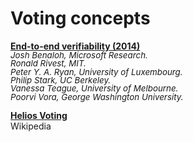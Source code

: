 # Voting concepts

**[End-to-end verifiability (2014)](https://arxiv.org/ftp/arxiv/papers/1504/1504.03778.pdf)**  
<span style="font-size:10pt;line-height:1.0">
*Josh Benaloh, Microsoft Research.  
Ronald Rivest, MIT.  
Peter Y. A. Ryan, University of Luxembourg.   
Philip Stark, UC Berkeley.  
Vanessa Teague, University of Melbourne.  
Poorvi Vora, George Washington University.*
</span>

**[Helios Voting](https://en.wikipedia.org/wiki/Helios_Voting)**  
Wikipedia